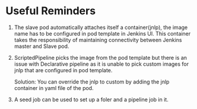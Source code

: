 # Useful Reminders

1. The slave pod automatically attaches itself a container(jnlp), the image name has to be configured in pod template in Jenkins UI. This container takes the responsibility of maintaining connectivity between Jenkins master and Slave pod.

2. ScriptedPipeline picks the image from the pod template but there is an issue with Declarative pipeline as it is unable to pick custom images for jnlp that are configured in pod template. 

   Solution: You can override the jnlp to custom by adding the jnlp container in yaml file of the pod.

3. A seed job can be used to set up a foler and a pipeline job in it.